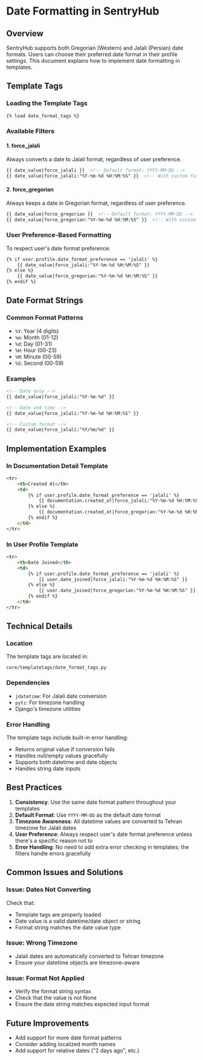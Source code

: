 # Date Formatting in SentryHub

## Overview
SentryHub supports both Gregorian (Western) and Jalali (Persian) date formats. Users can choose their preferred date format in their profile settings. This document explains how to implement date formatting in templates.

## Template Tags

### Loading the Template Tags
```html
{% load date_format_tags %}
```

### Available Filters

#### 1. force_jalali
Always converts a date to Jalali format, regardless of user preference.

```html
{{ date_value|force_jalali }}  <!-- Default format: YYYY-MM-DD -->
{{ date_value|force_jalali:"%Y-%m-%d %H:%M:%S" }}  <!-- With custom format -->
```

#### 2. force_gregorian
Always keeps a date in Gregorian format, regardless of user preference.

```html
{{ date_value|force_gregorian }}  <!-- Default format: YYYY-MM-DD -->
{{ date_value|force_gregorian:"%Y-%m-%d %H:%M:%S" }}  <!-- With custom format -->
```

### User Preference-Based Formatting
To respect user's date format preference:

```html
{% if user.profile.date_format_preference == 'jalali' %}
    {{ date_value|force_jalali:"%Y-%m-%d %H:%M:%S" }}
{% else %}
    {{ date_value|force_gregorian:"%Y-%m-%d %H:%M:%S" }}
{% endif %}
```

## Date Format Strings

### Common Format Patterns
- `%Y`: Year (4 digits)
- `%m`: Month (01-12)
- `%d`: Day (01-31)
- `%H`: Hour (00-23)
- `%M`: Minute (00-59)
- `%S`: Second (00-59)

### Examples
```html
<!-- Date only -->
{{ date_value|force_jalali:"%Y-%m-%d" }}

<!-- Date and time -->
{{ date_value|force_jalali:"%Y-%m-%d %H:%M:%S" }}

<!-- Custom format -->
{{ date_value|force_jalali:"%Y/%m/%d" }}
```

## Implementation Examples

### In Documentation Detail Template
```html
<tr>
    <th>Created At</th>
    <td>
        {% if user.profile.date_format_preference == 'jalali' %}
            {{ documentation.created_at|force_jalali:"%Y-%m-%d %H:%M:%S" }}
        {% else %}
            {{ documentation.created_at|force_gregorian:"%Y-%m-%d %H:%M:%S" }}
        {% endif %}
    </td>
</tr>
```

### In User Profile Template
```html
<tr>
    <th>Date Joined</th>
    <td>
        {% if user.profile.date_format_preference == 'jalali' %}
            {{ user.date_joined|force_jalali:"%Y-%m-%d %H:%M:%S" }}
        {% else %}
            {{ user.date_joined|force_gregorian:"%Y-%m-%d %H:%M:%S" }}
        {% endif %}
    </td>
</tr>
```

## Technical Details

### Location
The template tags are located in:
```
core/templatetags/date_format_tags.py
```

### Dependencies
- `jdatetime`: For Jalali date conversion
- `pytz`: For timezone handling
- Django's timezone utilities

### Error Handling
The template tags include built-in error handling:
- Returns original value if conversion fails
- Handles null/empty values gracefully
- Supports both datetime and date objects
- Handles string date inputs

## Best Practices

1. **Consistency**: Use the same date format pattern throughout your templates
2. **Default Format**: Use `YYYY-MM-DD` as the default date format
3. **Timezone Awareness**: All datetime values are converted to Tehran timezone for Jalali dates
4. **User Preference**: Always respect user's date format preference unless there's a specific reason not to
5. **Error Handling**: No need to add extra error checking in templates; the filters handle errors gracefully

## Common Issues and Solutions

### Issue: Dates Not Converting
Check that:
- Template tags are properly loaded
- Date value is a valid datetime/date object or string
- Format string matches the date value type

### Issue: Wrong Timezone
- Jalali dates are automatically converted to Tehran timezone
- Ensure your datetime objects are timezone-aware

### Issue: Format Not Applied
- Verify the format string syntax
- Check that the value is not None
- Ensure the date string matches expected input format

## Future Improvements
- Add support for more date format patterns
- Consider adding localized month names
- Add support for relative dates ("2 days ago", etc.) 